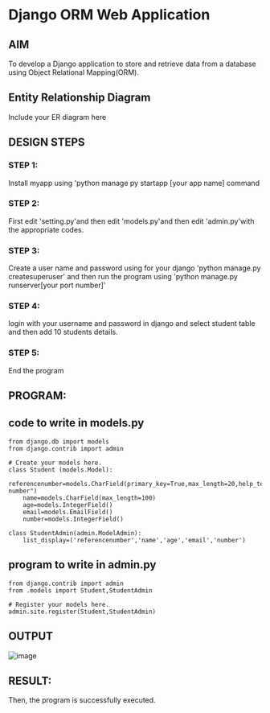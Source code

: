 # Django ORM Web Application

## AIM
To develop a Django application to store and retrieve data from a database using Object Relational Mapping(ORM).

## Entity Relationship Diagram

Include your ER diagram here

## DESIGN STEPS

### STEP 1:
Install myapp using 'python manage py startapp [your app name]   command

### STEP 2:
First edit 'setting.py'and then edit 'models.py'and then edit 'admin.py'with the appropriate codes.

### STEP 3:
Create a user name and password using for your django 'python manage.py createsuperuser'
and then run the program using 'python manage.py runserver[your port number]'

### STEP 4:
login with your username and password in django and select student table and then add 10 students details.

### STEP 5:
End the program

## PROGRAM:
## code to write in models.py
```
from django.db import models
from django.contrib import admin

# Create your models here.
class Student (models.Model):
    referencenumber=models.CharField(primary_key=True,max_length=20,help_text="reference number")
    name=models.CharField(max_length=100)
    age=models.IntegerField()
    email=models.EmailField()
    number=models.IntegerField()

class StudentAdmin(admin.ModelAdmin):
    list_display=('referencenumber','name','age','email','number')

```
## program to write in admin.py 
```
from django.contrib import admin
from .models import Student,StudentAdmin

# Register your models here.
admin.site.register(Student,StudentAdmin)
```
## OUTPUT
![image](https://github.com/Ganesh23013987/django-orm-app/assets/147473768/60364a56-5901-4b84-b50b-bb5f41c6e472)

## RESULT:
Then, the program is successfully executed.
